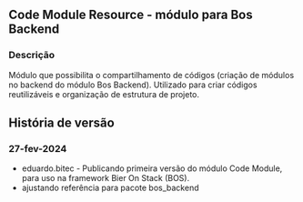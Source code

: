 ## Code Module Resource - módulo para Bos Backend

### Descrição

Módulo que possibilita o compartilhamento de códigos (criação de módulos no backend do módulo Bos Backend). Utilizado para criar códigos reutilizáveis e organização de estrutura de projeto.

## História de versão

### 27-fev-2024

-   eduardo.bitec - Publicando primeira versão do módulo Code Module, para uso na framework Bier On Stack (BOS).
-   ajustando referência para pacote bos_backend
